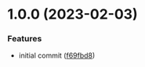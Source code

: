 # 1.0.0 (2023-02-03)


### Features

* initial commit ([f69fbd8](https://github.com/brpaz/copier-template-docker/commit/f69fbd851009b886d8c65e878ba512917c163283))
